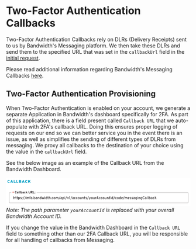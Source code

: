 # Two-Factor Authentication Callbacks
Two-Factor Authentication Callbacks rely on DLRs (Delivery Receipts) sent to us by Bandwidth's Messaging platform. We then take these DLRs and send them to the specified URL that was set in the `callbackUrl` field in the [initial request](./methods/code/messaging.md).

Please read additional information regarding Bandwidth's Messaging Callbacks [here](../messaging/callbacks/messageEvents.md).

## Two-Factor Authentication Provisioning
When Two-Factor Authentication is enabled on your account, we generate a separate Application in Bandwidth's dashboard specifically for 2FA. As part of this application, there is a field present called `Callback URL` that we auto-populate with 2FA's callback URL. Doing this ensures proper logging of requests on our end so we can better service you in the event there is an issue, as well as simplifies the sending of different types of DLRs from messaging. We proxy all callbacks to the destination of your choice using the value in the `callbackUrl` field.

See the below image as an example of the Callback URL from the Bandwidth Dashboard.<br>
<br>
![Callback URL example image](../images/mfa-callbackUrlExample.png)
<br>
*Note: The path parameter `yourAccountId` is replaced with your overall Bandwidth Account ID.*

If you change the value in the Bandwidth Dashboard in the `Callback URL` field to something other than our 2FA Callback URL, you will be responsible for all handling of callbacks from Messaging.
